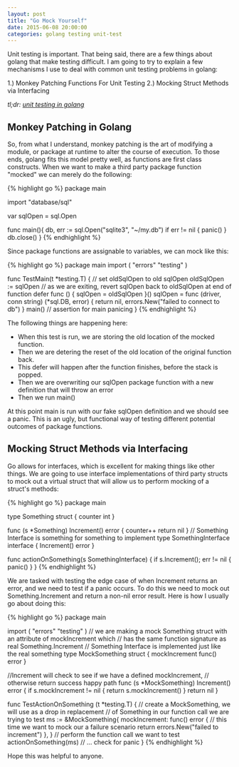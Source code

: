 ```yaml
---
layout: post
title: "Go Mock Yourself"
date: 2015-06-08 20:00:00
categories: golang testing unit-test
---
```


Unit testing is important.  That being said, there are a few things about 
golang that make testing difficult.  I am going to try to explain a few 
mechanisms I use to deal with common unit testing problems in golang:

1.) Monkey Patching Functions For Unit Testing
2.) Mocking Struct Methods via Interfacing

*tl;dr: [unit testing in golang][unit-test-gist]*

## Monkey Patching in Golang

So, from what I understand, monkey patching is the art of modifying a module,
or package at runtime to alter the course of execution.  To those ends, golang 
fits this model pretty well, as functions are first class constructs.  When we 
want to make a third party package function "mocked" we can merely do the following:

{% highlight go %}
package main

import "database/sql"

var sqlOpen = sql.Open

func main(){
    db, err := sql.Open("sqlite3", "~/my.db")
    if err != nil {
        panic()
    }
    db.close()
}
{% endhighlight %}

Since package functions are assignable to variables, we can mock like this:

{% highlight go %}
package main
import (
    "errors"
    "testing"
)

func TestMain(t *testing.T) {
    // set oldSqlOpen to old sqlOpen 
    oldSqlOpen := sqlOpen
    // as we are exiting, revert sqlOpen back to oldSqlOpen at end of function
    defer func () { sqlOpen = oldSqlOpen }()
    sqlOpen = func (driver, conn string) (*sql.DB, error) {
        return nil, errors.New("failed to connect to db")
    }
    main()
    // assertion for main panicing
}
{% endhighlight %}

The following things are happening here:

* When this test is run, we are storing the old location of the mocked function.  
* Then we are detering the reset of the old location of the original function back.  
* This defer will happen after the function finishes, before the stack is popped. 
* Then we are overwriting our sqlOpen package function with a new definition that will throw an error
* Then we run main()

At this point main is run with our fake sqlOpen definition and we should see a panic.  This 
is an ugly, but functional way of testing different potential outcomes of package functions.

## Mocking Struct Methods via Interfacing

Go allows for interfaces, which is excellent for making things like other things.  We are going to 
use interface implementations of third party structs to mock out a virtual struct that will allow us to 
perform mocking of a struct's methods:

{% highlight go %}
package main

type Something struct {
    counter int
}

func (s *Something) Increment() error {
    counter++
    return nil
}
// Something Interface is something for something to implement
type SomethingInterface interface {
    Increment() error
}

func actionOnSomething(s SomethingInterface) {
    if s.Increment(); err != nil {
        panic()
    }
}
{% endhighlight %}

We are tasked with testing the edge case of when Increment returns an error, and we need to test if a panic 
occurs.  To do this we need to mock out Something.Increment and return a non-nil error result.  Here is how 
I usually go about doing this:

{% highlight go %}
package main

import (
    "errors"
    "testing"
)
// we are making a mock Something struct with an attribute of mockIncrement which
// has the same function signature as real Something.Increment
// Something Interface is implemented just like the real something
type MockSomething struct {
    mockIncrement func() error
}

//Increment will check to see if we have a defined mockIncrement,
// otherwise return success happy path
func (s *MockSomething) Increment() error {
    if s.mockIncrement != nil {
        return s.mockIncrement()
    }
    return nil
}


func TestActionOnSomething (t *testing.T) {
    // create a MockSomething, we will use as a drop in replacement
    // of Something in our function call we are trying to test
    ms := &MockSomething{
        mockIncrement: func() error {
            // this time we want to mock our a failure scenario
            return errors.New("failed to increment")
        },
    }
    // perform the function call we want to test
    actionOnSomething(ms)
    // ... check for panic
}
{% endhighlight %}

Hope this was helpful to anyone.

[unit-test-gist]: https://gist.github.com/husobee/9ff87a6f27e9abb4a3bc
